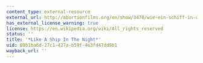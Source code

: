 ```yaml
---
content_type: external-resource
external_url: http://abortionfilms.org/en/show/3470/wie-ein-schiff-in-der-nacht/
has_external_license_warning: true
license: https://en.wikipedia.org/wiki/All_rights_reserved
status: ''
title: '*Like A Ship In The Night*'
uid: 89b1ba6d-27c1-427a-b59f-4e3fd47dd9b1
wayback_url: ''
---
```

